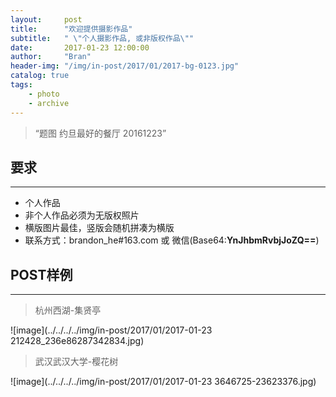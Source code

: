 ```yaml
---
layout:     post
title:      "欢迎提供摄影作品"
subtitle:   " \"个人摄影作品, 或非版权作品\""
date:       2017-01-23 12:00:00
author:     "Bran"
header-img: "/img/in-post/2017/01/2017-bg-0123.jpg"
catalog: true
tags:
    - photo
    - archive
---
```


> “题图 约旦最好的餐厅 20161223”

## 要求

- - -
- 个人作品
- 非个人作品必须为无版权照片
- 横版图片最佳，竖版会随机拼凑为横版
- 联系方式：brandon_he#163.com 或 微信(Base64:**YnJhbmRvbjJoZQ==**)

## POST样例
- - -
> 杭州西湖-集贤亭

![image](../../../../img/in-post/2017/01/2017-01-23 212428_236e86287342834.jpg)

> 武汉武汉大学-樱花树

![image](../../../../img/in-post/2017/01/2017-01-23 3646725-23623376.jpg)
